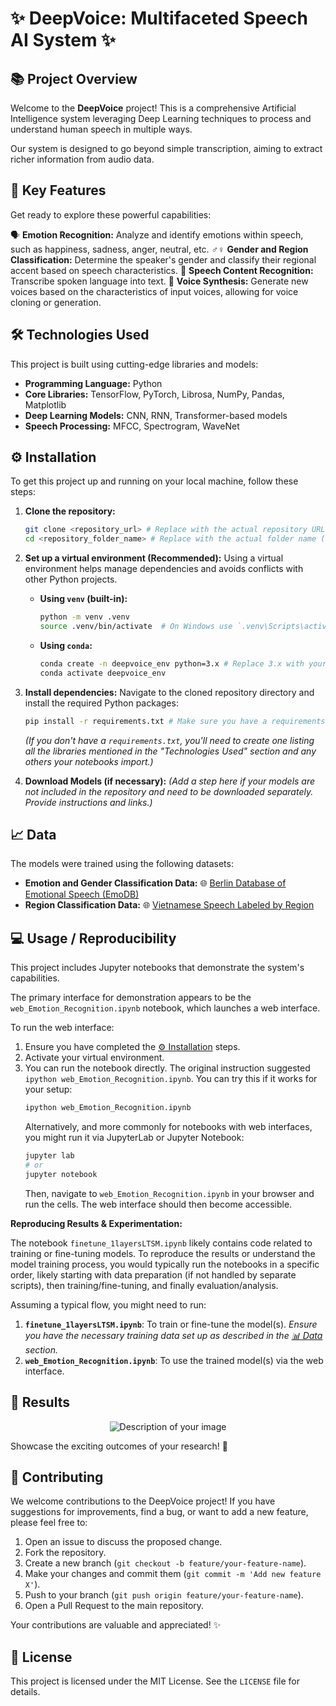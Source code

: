 # ✨ DeepVoice: Multifaceted Speech AI System ✨

## 📚 Project Overview

Welcome to the **DeepVoice** project! This is a comprehensive Artificial Intelligence system leveraging Deep Learning techniques to process and understand human speech in multiple ways.

Our system is designed to go beyond simple transcription, aiming to extract richer information from audio data.

## 🚀 Key Features

Get ready to explore these powerful capabilities:

🗣️ **Emotion Recognition:** Analyze and identify emotions within speech, such as happiness, sadness, anger, neutral, etc.
♂️♀️ **Gender and Region Classification:** Determine the speaker's gender and classify their regional accent based on speech characteristics.
📝 **Speech Content Recognition:** Transcribe spoken language into text.
🎤 **Voice Synthesis:** Generate new voices based on the characteristics of input voices, allowing for voice cloning or generation.

## 🛠️ Technologies Used

This project is built using cutting-edge libraries and models:

* **Programming Language:** Python
* **Core Libraries:** TensorFlow, PyTorch, Librosa, NumPy, Pandas, Matplotlib
* **Deep Learning Models:** CNN, RNN, Transformer-based models
* **Speech Processing:** MFCC, Spectrogram, WaveNet

## ⚙️ Installation

To get this project up and running on your local machine, follow these steps:

1.  **Clone the repository:**

    ```bash
    git clone <repository_url> # Replace with the actual repository URL
    cd <repository_folder_name> # Replace with the actual folder name (e.g., DeepVoice-SpeechAI)
    ```

2.  **Set up a virtual environment (Recommended):**
    Using a virtual environment helps manage dependencies and avoids conflicts with other Python projects.

    * **Using `venv` (built-in):**
        ```bash
        python -m venv .venv
        source .venv/bin/activate  # On Windows use `.venv\Scripts\activate`
        ```
    * **Using `conda`:**
        ```bash
        conda create -n deepvoice_env python=3.x # Replace 3.x with your Python version (e.g., 3.9)
        conda activate deepvoice_env
        ```

3.  **Install dependencies:**
    Navigate to the cloned repository directory and install the required Python packages:

    ```bash
    pip install -r requirements.txt # Make sure you have a requirements.txt file!
    ```
    *(If you don't have a `requirements.txt`, you'll need to create one listing all the libraries mentioned in the "Technologies Used" section and any others your notebooks import.)*

4.  **Download Models (if necessary):**
    *(Add a step here if your models are not included in the repository and need to be downloaded separately. Provide instructions and links.)*

## 📈 Data

The models were trained using the following datasets:

* **Emotion and Gender Classification Data:**
    🌐 [Berlin Database of Emotional Speech (EmoDB)](https://www.kaggle.com/api/v1/datasets/download/piyushagni5/berlin-database-of-emotional-speech-emodb)
* **Region Classification Data:**
    🌐 [Vietnamese Speech Labeled by Region](https://www.kaggle.com/api/v1/datasets/download/trnngci/vietnamese-speech-labeled-by-region)

## 💻 Usage / Reproducibility

This project includes Jupyter notebooks that demonstrate the system's capabilities.

The primary interface for demonstration appears to be the `web_Emotion_Recognition.ipynb` notebook, which launches a web interface.

To run the web interface:

1.  Ensure you have completed the [⚙️ Installation](#--installation) steps.
2.  Activate your virtual environment.
3.  You can run the notebook directly. The original instruction suggested `ipython web_Emotion_Recognition.ipynb`. You can try this if it works for your setup:
    ```bash
    ipython web_Emotion_Recognition.ipynb
    ```
    Alternatively, and more commonly for notebooks with web interfaces, you might run it via JupyterLab or Jupyter Notebook:
    ```bash
    jupyter lab
    # or
    jupyter notebook
    ```
    Then, navigate to `web_Emotion_Recognition.ipynb` in your browser and run the cells. The web interface should then become accessible.

**Reproducing Results & Experimentation:**

The notebook `finetune_1layersLTSM.ipynb` likely contains code related to training or fine-tuning models. To reproduce the results or understand the model training process, you would typically run the notebooks in a specific order, likely starting with data preparation (if not handled by separate scripts), then training/fine-tuning, and finally evaluation/analysis.

Assuming a typical flow, you might need to run:

1.  **`finetune_1layersLTSM.ipynb`**: To train or fine-tune the model(s). *Ensure you have the necessary training data set up as described in the [📊 Data](#--data) section.*
2.  **`web_Emotion_Recognition.ipynb`**: To use the trained model(s) via the web interface.

## 🎉 Results

<p align="center">
  <img src="https://github.com/user-attachments/assets/b43c4b68-3780-404f-9260-07538bda32c1" alt="Description of your image">
</p>

Showcase the exciting outcomes of your research! 🚀

## 🙏 Contributing

We welcome contributions to the DeepVoice project! If you have suggestions for improvements, find a bug, or want to add a new feature, please feel free to:

1.  Open an issue to discuss the proposed change.
2.  Fork the repository.
3.  Create a new branch (`git checkout -b feature/your-feature-name`).
4.  Make your changes and commit them (`git commit -m 'Add new feature X'`).
5.  Push to your branch (`git push origin feature/your-feature-name`).
6.  Open a Pull Request to the main repository.

Your contributions are valuable and appreciated! ✨

## 📄 License

This project is licensed under the MIT License. See the `LICENSE` file for details.
